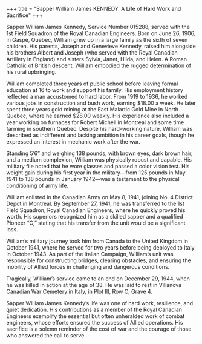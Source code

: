 +++
title = "Sapper William James KENNEDY: A Life of Hard Work and Sacrifice"
+++


Sapper William James Kennedy, Service Number 015288, served with the 1st Field Squadron of the Royal Canadian Engineers. 
Born on June 26, 1906, in Gaspé, Quebec, William grew up in a large family as the sixth of seven children. His parents, Joseph and Genevieve Kennedy, raised him alongside his brothers Albert and Joseph (who served with the Royal Canadian Artillery in England) and sisters Sylvia, Janet, Hilda, and Helen. A Roman Catholic of British descent, William embodied the rugged determination of his rural upbringing.

William completed three years of public school before leaving formal education at 16 to work and support his family. His employment history reflected a man accustomed to hard labor. From 1919 to 1936, he worked various jobs in construction and bush work, earning $18.00 a week. He later spent three years gold mining at the East Malartic Gold Mine in North Quebec, where he earned $28.00 weekly. His experience also included a year working on furnaces for Robert Michell in Montreal and some time farming in southern Quebec. 
Despite his hard-working nature, William was described as indifferent and lacking ambition in his career goals, though he expressed an interest in mechanic work after the war.

Standing 5’6” and weighing 138 pounds, with brown eyes, dark brown hair, and a medium complexion, William was physically robust and capable. His military file noted that he wore glasses and passed a color vision test. His weight gain during his first year in the military—from 125 pounds in May 1941 to 138 pounds in January 1942—was a testament to the physical conditioning of army life.

William enlisted in the Canadian Army on May 8, 1941, joining No. 4 District Depot in Montreal. By September 27, 1941, he was transferred to the 1st Field Squadron, Royal Canadian Engineers, where he quickly proved his worth. His superiors recognized him as a skilled sapper and a qualified Pioneer “C,” stating that his transfer from the unit would be a significant loss.

William’s military journey took him from Canada to the United Kingdom in October 1941, where he served for two years before being deployed to Italy in October 1943. As part of the Italian Campaign, William’s unit was responsible for constructing bridges, clearing obstacles, and ensuring the mobility of Allied forces in challenging and dangerous conditions.

Tragically, William’s service came to an end on December 29, 1944, when he was killed in action at the age of 38. 
He was laid to rest in Villanova Canadian War Cemetery in Italy, in Plot III, Row C, Grave 4.

Sapper William James Kennedy’s life was one of hard work, resilience, and quiet dedication. His contributions as a member of the Royal Canadian Engineers exemplify the essential but often unheralded work of combat engineers, whose efforts ensured the success of Allied operations. 
His sacrifice is a solemn reminder of the cost of war and the courage of those who answered the call to serve.

